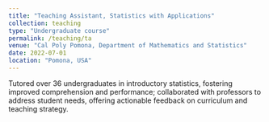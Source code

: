 ```yaml
---
title: "Teaching Assistant, Statistics with Applications"
collection: teaching
type: "Undergraduate course"
permalink: /teaching/ta
venue: "Cal Poly Pomona, Department of Mathematics and Statistics"
date: 2022-07-01
location: "Pomona, USA"
---
```


Tutored over 36 undergraduates in introductory statistics, fostering improved comprehension and performance; collaborated with professors to address student needs, offering actionable feedback on curriculum and teaching strategy.
